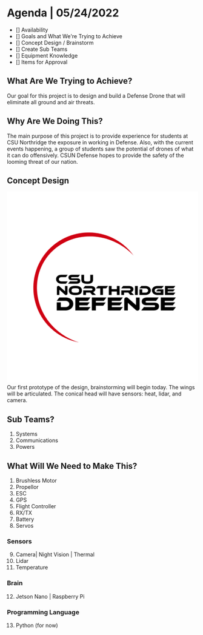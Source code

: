 # Agenda | 05/24/2022
- [] Availability
- [] Goals and What We're Trying to Achieve
- [] Concept Design / Brainstorm
- [] Create Sub Teams
- [] Equipment Knowledge
- [] Items for Approval



## What Are We Trying to Achieve?
Our goal for this project is to design and build a Defense Drone that will eliminate all ground and air threats.

## Why Are We Doing This?
The main purpose of this project is to provide experience for students at CSU Northridge the exposure in working in Defense. 
Also, with the current events happening, a group of students saw the potential of drones of what it can do offensively. CSUN Defense hopes to provide the safety of the looming threat of our nation.

## Concept Design
![CSUN Defense](/imgs/csundefense.png)
Our first prototype of the design, brainstorming will begin today.
The wings will be articulated.
The conical head will have sensors: heat, lidar, and camera.

## Sub Teams?
1. Systems
2. Communications
3. Powers

## What Will We Need to Make This?


1. Brushless Motor
2. Propellor
3. ESC
4. GPS
5. Flight Controller
6. RX/TX 
7. Battery
8. Servos

### Sensors
9. Camera| Night Vision | Thermal 
10. Lidar
11. Temperature

### Brain
12. Jetson Nano | Raspberry Pi

### Programming Language
13. Python (for now)
